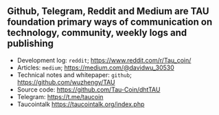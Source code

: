 ## Github, Telegram, Reddit and Medium are TAU foundation primary ways of communication on technology, community, weekly logs and publishing
* Development log: `reddit`; https://www.reddit.com/r/Tau_coin/
* Articles: `medium`; https://medium.com/@davidwu_30530
* Technical notes and whitepaper: `github`; https://github.com/wuzhengy/TAU
* Source code: https://github.com/Tau-Coin/dhtTAU
* Telegram: https://t.me/taucoin
* Taucointalk https://taucointalk.org/index.php
